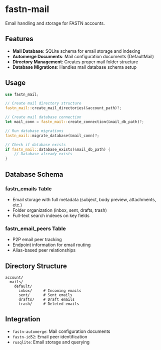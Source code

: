 # fastn-mail

Email handling and storage for FASTN accounts.

## Features

- **Mail Database**: SQLite schema for email storage and indexing
- **Automerge Documents**: Mail configuration documents (DefaultMail)
- **Directory Management**: Creates proper mail folder structure
- **Database Migrations**: Handles mail database schema setup

## Usage

```rust
use fastn_mail;

// Create mail directory structure
fastn_mail::create_mail_directories(&account_path)?;

// Create mail database connection
let mail_conn = fastn_mail::create_connection(&mail_db_path)?;

// Run database migrations
fastn_mail::migrate_database(&mail_conn)?;

// Check if database exists
if fastn_mail::database_exists(&mail_db_path) {
    // Database already exists
}
```

## Database Schema

### fastn_emails Table
- Email storage with full metadata (subject, body preview, attachments, etc.)
- Folder organization (inbox, sent, drafts, trash)
- Full-text search indexes on key fields

### fastn_email_peers Table  
- P2P email peer tracking
- Endpoint information for email routing
- Alias-based peer relationships

## Directory Structure

```
account/
  mails/
    default/
      inbox/     # Incoming emails
      sent/      # Sent emails  
      drafts/    # Draft emails
      trash/     # Deleted emails
```

## Integration

- `fastn-automerge`: Mail configuration documents
- `fastn-id52`: Email peer identification
- `rusqlite`: Email storage and querying